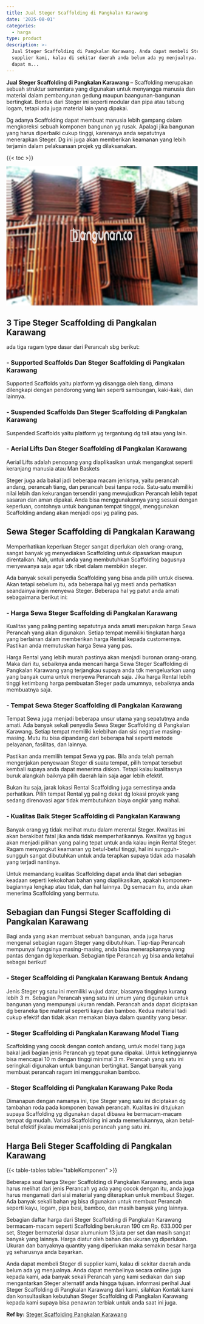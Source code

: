 ```yaml
---
title: Jual Steger Scaffolding di Pangkalan Karawang
date: '2025-08-01'
categories:
  - harga
type: product
description: >-
  Jual Steger Scaffolding di Pangkalan Karawang. Anda dapat membeli Steger di
  supplier kami, kalau di sekitar daerah anda belum ada yg menjualnya. Anda
  dapat m...
---
```


**Jual Steger Scaffolding di Pangkalan Karawang** – Scaffolding merupakan sebuah struktur sementara yang digunakan untuk menyangga manusia dan material dalam pembangunan gedung maupun baangunan-bangunan bertingkat. Bentuk dari Steger ini seperti modular dan pipa atau tabung logam, tetapi ada juga material lain yang dipakai.

Dg adanya Scaffolding dapat membuat manusia lebih gampang dalam mengkoreksi sebuah komponen bangunan yg rusak. Apalagi jika bangunan yang harus diperbaiki cukup tinggi, karenanya anda sepatutnya menerapkan Steger. Dg ini juga akan memberikan keamanan yang lebih terjamin dalam pelaksanaan projek yg dilaksanakan.

{{< toc >}}

![Jual Steger Scaffolding di Pangkalan Karawang](/images/sewa-scaffolding-steger-13.png)

## 3 Tipe Steger Scaffolding di Pangkalan Karawang

ada tiga ragam type dasar dari Perancah sbg berikut:

### \- Supported Scaffolds Dan Steger Scaffolding di Pangkalan Karawang

Supported Scaffolds yaitu platform yg disangga oleh tiang, dimana dilengkapi dengan pendorong yang lain seperti sambungan, kaki-kaki, dan lainnya.

### \- Suspended Scaffolds Dan Steger Scaffolding di Pangkalan Karawang

Suspended Scaffolds yaitu platform yg tergantung dg tali atau yang lain.

### \- Aerial Lifts Dan Steger Scaffolding di Pangkalan Karawang

Aerial Lifts adalah penopang yang diaplikasikan untuk mengangkat seperti keranjang manusia atau Man Baskets

Steger juga ada bakal jadi beberapa macam jenisnya, yaitu perancah andang, perancah tiang, dan perancah besi tanpa roda. Satu-satu memiliki nilai lebih dan kekurangan tersendiri yang mewujudkan Perancah lebih tepat sasaran dan aman dipakai. Anda bisa menggunakannya yang sesuai dengan keperluan, contohnya untuk bangunan tempat tinggal, menggunakan Scaffolding andang akan menjadi opsi yg paling pas.

## Sewa Steger Scaffolding di Pangkalan Karawang

Memperhatikan keperluan Steger sangat diperlukan oleh orang-orang, sangat banyak yg menyediakan Scaffolding untuk dipasarkan maupun direntalkan. Nah, untuk anda yang membutuhkan Scaffolding bagusnya menyewanya saja agar tdk ribet dalam membikin steger.

Ada banyak sekali penyedia Scaffolding yang bisa anda pilih untuk disewa. Akan tetapi sebelum itu, ada beberapa hal yg mesti anda perhatikan seandainya ingin menyewa Steger. Beberapa hal yg patut anda amati sebagaimana berikut ini:

### \- Harga Sewa Steger Scaffolding di Pangkalan Karawang

Kualitas yang paling penting sepatutnya anda amati merupakan harga Sewa Perancah yang akan digunakan. Setiap tempat memiliki tingkatan harga yang berlainan dalam memberikan harga Rental kepada customernya. Pastikan anda memutuskan harga Sewa yang pas.

Harga Rental yang lebih murah pastinya akan menjadi buronan orang-orang. Maka dari itu, sebaiknya anda mencari harga Sewa Steger Scaffolding di Pangkalan Karawang yang terjangkau supaya anda tdk mengeluarkan uang yang banyak cuma untuk menyewa Perancah saja. Jika harga Rental lebih tinggi ketimbang harga pembuatan Steger pada umumnya, sebaiknya anda membuatnya saja.

### \- Tempat Sewa Steger Scaffolding di Pangkalan Karawang

Tempat Sewa juga menjadi beberapa unsur utama yang sepatutnya anda amati. Ada banyak sekali penyedia Sewa Steger Scaffolding di Pangkalan Karawang. Setiap tempat memiliki kelebihan dan sisi negative masing-masing. Mutu itu bisa dipandang dari beberapa hal seperti metode pelayanan, fasilitas, dan lainnya.

Pastikan anda memilih tempat Sewa yg pas. Bila anda telah pernah mengerjakan penyewaan Steger di suatu tempat, pilih tempat tersebut kembali supaya anda dapat menerima diskon. Tetapi kalau kualitasnya buruk alangkah baiknya pilih daerah lain saja agar lebih efektif.

Bukan itu saja, jarak lokasi Rental Scaffolding juga semestinya anda perhatikan. Pilih tempat Rental yg paling dekat dg lokasi proyek yang sedang direnovasi agar tidak membutuhkan biaya ongkir yang mahal.

### \- Kualitas Baik Steger Scaffolding di Pangkalan Karawang

Banyak orang yg tidak melihat mutu dalam merental Steger. Kwalitas ini akan berakibat fatal jika anda tidak memperhatikannya. Kwalitas yg bagus akan menjadi pilihan yang paling tepat untuk anda kalau ingin Rental Steger. Ragam menyangkut keamanan yg betul-betul tinggi, hal ini sungguh-sungguh sangat dibutuhkan untuk anda terapkan supaya tidak ada masalah yang terjadi nantinya.

Untuk memandang kualitas Scaffolding dapat anda lihat dari sebagian keadaan seperti kekokohan bahan yang diaplikasikan, apakah komponen-bagiannya lengkap atau tidak, dan hal lainnya. Dg semacam itu, anda akan menerima Scaffolding yang bermutu.

## Sebagian dan Fungsi Steger Scaffolding di Pangkalan Karawang

Bagi anda yang akan membuat sebuah bangunan, anda juga harus mengenal sebagian ragam Steger yang dibutuhkan. Tiap-tiap Perancah mempunyai fungsinya masing-masing, anda bisa menerapkannya yang pantas dengan dg keperluan. Sebagian tipe Perancah yg bisa anda ketahui sebagai berikut!

### \- Steger Scaffolding di Pangkalan Karawang Bentuk Andang

Jenis Steger yg satu ini memiliki wujud datar, biasanya tingginya kurang lebih 3 m. Sebagian Perancah yang satu ini umum yang digunakan untuk bangunan yang mempunyai ukuran rendah. Perancah anda dapat diciptakan dg beraneka tipe material seperti kayu dan bamboo. Kedua material tadi cukup efektif dan tidak akan memakan biaya dalam quantity yang besar.

### \- Steger Scaffolding di Pangkalan Karawang Model Tiang

Scaffolding yang cocok dengan contoh andang, untuk model tiang juga bakal jadi bagian jenis Perancah yg tepat guna dipakai. Untuk ketinggiannya bisa mencapai 10 m dengan tinggi minimal 3 m. Perancah yang satu ini seringkali digunakan untuk bangunan bertingkat. Sangat banyak yang membuat perancah ragam ini menggunakan bamboo.

### \- Steger Scaffolding di Pangkalan Karawang Pake Roda

Dimanapun dengan namanya ini, tipe Steger yang satu ini diciptakan dg tambahan roda pada komponen bawah perancah. Kualitas ini ditujukan supaya Scaffolding yg digunakan dapat dibawa ke bermacam-macam tempat dg mudah. Variasi Scaffolding ini anda memerlukannya, akan betul-betul efektif jikalau memakai jenis perancah yang satu ini.

## Harga Beli Steger Scaffolding di Pangkalan Karawang

{{< table-tables table="tableKomponen" >}}

Beberapa soal harga Steger Scaffolding di Pangkalan Karawang, anda juga harus melihat dari jenis Perancah yg ada yang cocok dengan itu, anda juga harus mengamati dari sisi material yang diterapkan untuk membaut Steger. Ada banyak sekali bahan yg bisa digunakan untuk membuat Perancah seperti kayu, logam, pipa besi, bamboo, dan masih banyak yang lainnya.

Sebagian daftar harga dari Steger Scaffolding di Pangkalan Karawang bermacam-macam seperti Scaffolding berukuran 190 cm Rp. 633.000 per set, Steger bermaterial dasar alumunium 13 juta per set dan masih sangat banyak yang lainnya. Harga diatur oleh bahan dan ukuran yg diperlukan. Ukuran dan banyaknya quantity yang diperlukan maka semakin besar harga yg seharusnya anda bayarkan.

Anda dapat membeli Steger di supplier kami, kalau di sekitar daerah anda belum ada yg menjualnya. Anda dapat membelinya secara online juga kepada kami, ada banyak sekali Perancah yang kami sediakan dan siap mengantarkan Steger alternatif anda hingga tujuan. informasi perihal Jual Steger Scaffolding di Pangkalan Karawang dari kami, silahkan Kontak kami dan konsultasikan kebutuhan Steger Scaffolding di Pangkalan Karawang kepada kami supaya bisa penawran terbiak untuk anda saat ini juga.

**Ref by:** [Steger Scaffolding Pangkalan Karawang](https://id.wikipedia.org/wiki/Steger)
